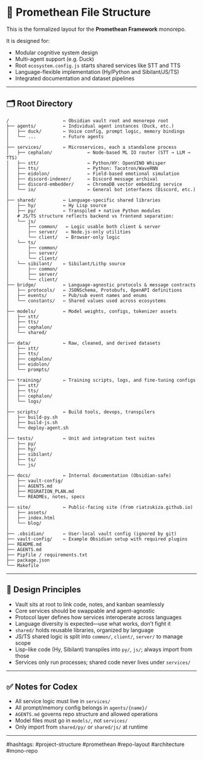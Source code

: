 # 📁 Promethean File Structure

This is the formalized layout for the **Promethean Framework** monorepo.

It is designed for:

* Modular cognitive system design
* Multi-agent support (e.g. Duck)
* Root `ecosystem.config.js` starts shared services like STT and TTS
* Language-flexible implementation (Hy/Python and Sibilant/JS/TS)
* Integrated documentation and dataset pipelines

---

## 🗂 Root Directory

```plaintext
/                    ← Obsidian vault root and monorepo root
├── agents/          ← Individual agent instances (Duck, etc.)
│   ├── duck/        ← Voice config, prompt logic, memory bindings
│   └── ...          ← Future agents
│
├── services/        ← Microservices, each a standalone process
│   ├── cephalon/             ← Node-based ML IO router (STT → LLM → TTS)
│   ├── stt/                  ← Python/HY: OpenVINO Whisper
│   ├── tts/                  ← Python: Tacotron/WaveRNN
│   ├── eidolon/              ← Field-based emotional simulation
│   ├── discord-indexer/      ← Discord message archival
│   ├── discord-embedder/     ← ChromaDB vector embedding service
│   └── io/                   ← General bot interfaces (Discord, etc.)
│
├── shared/          ← Language-specific shared libraries
│   ├── hy/          ← Hy Lisp source
│   ├── py/          ← Transpiled + native Python modules
│   # JS/TS structure reflects backend vs frontend separation:
│   └── js/
│       ├── common/   ← Logic usable both client & server
│       ├── server/   ← Node.js-only utilities
│       └── client/   ← Browser-only logic
│   └── ts/
│       ├── common/
│       ├── server/
│       └── client/
│   └── sibilant/    ← Sibilant/Lithp source
│       ├── common/
│       ├── server/
│       └── client/
├── bridge/          ← Language-agnostic protocols & message contracts
│   ├── protocols/   ← JSONSchema, Protobufs, OpenAPI definitions
│   ├── events/      ← Pub/sub event names and enums
│   └── constants/   ← Shared values used across ecosystems
│
├── models/          ← Model weights, configs, tokenizer assets
│   ├── stt/
│   ├── tts/
│   ├── cephalon/
│   └── shared/
│
├── data/            ← Raw, cleaned, and derived datasets
│   ├── stt/
│   ├── tts/
│   ├── cephalon/
│   ├── eidolon/
│   └── prompts/
│
├── training/        ← Training scripts, logs, and fine-tuning configs
│   ├── stt/
│   ├── tts/
│   ├── cephalon/
│   └── logs/
│
├── scripts/         ← Build tools, devops, transpilers
│   ├── build-py.sh
│   ├── build-js.sh
│   └── deploy-agent.sh
│
├── tests/           ← Unit and integration test suites
│   ├── py/
│   ├── hy/
│   ├── sibilant/
│   ├── ts/
│   └── js/
│
├── docs/            ← Internal documentation (Obsidian-safe)
│   ├── vault-config/
│   ├── AGENTS.md
│   ├── MIGRATION_PLAN.md
│   └── READMEs, notes, specs
│
├── site/            ← Public-facing site (from riatzukiza.github.io)
│   ├── assets/
│   ├── index.html
│   └── blog/
│
├── .obsidian/       ← User-local vault config (ignored by git)
├── vault-config/    ← Example Obsidian setup with required plugins
├── README.md
├── AGENTS.md
├── Pipfile / requirements.txt
├── package.json
└── Makefile
```

---

## 🧩 Design Principles

* Vault sits at root to link code, notes, and kanban seamlessly
* Core services should be swappable and agent-agnostic
* Protocol layer defines how services interoperate across languages
* Language diversity is expected—use what works, don’t fight it
* `shared/` holds reusable libraries, organized by language
* JS/TS shared logic is split into `common/`, `client/`, `server/` to manage scope
* Lisp-like code (Hy, Sibilant) transpiles into `py/`, `js/`; always import from those
* Services only run processes; shared code never lives under `services/`

---

## ✅ Notes for Codex

* All service logic must live in `services/`
* All prompt/memory config belongs in `agents/{name}/`
* `AGENTS.md` governs repo structure and allowed operations
* Model files must go in `models/`, not `services/`
* Only import from `shared/py/` or `shared/js/` at runtime

---

#hashtags: #project-structure #promethean #repo-layout #architecture #mono-repo
